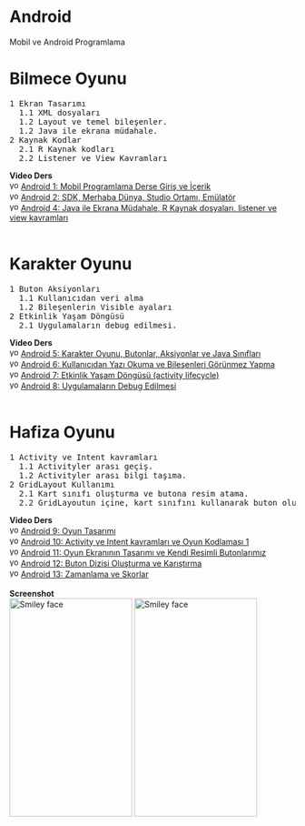 # Android
Mobil ve Android Programlama
# Bilmece Oyunu
<pre>
1 Ekran Tasarımı
  1.1 XML dosyaları
  1.2 Layout ve temel bileşenler.
  1.2 Java ile ekrana müdahale.
2 Kaynak Kodlar
  2.1 R Kaynak kodları
  2.2 Listener ve View Kavramları
</pre>
<b>Video Ders</b>
<br>
<img alt="youtube.com" height="16" src="http://3.1m.yt/IlaCgqL.png" width="16">
<a href="https://youtu.be/9ZntK2uz9i4">Android 1: Mobil Programlama Derse Giriş ve İçerik</a>
<br>
<img alt="youtube.com" height="16" src="http://3.1m.yt/IlaCgqL.png" width="16">
<a href="https://youtu.be/6o7CMUCEBec">Android 2: SDK, Merhaba Dünya, Studio Ortamı, Emülatör</a>
<br>
<img alt="youtube.com" height="16" src="http://3.1m.yt/IlaCgqL.png" width="16">
<a href="https://youtu.be/w0YvDgQTzog">Android 4: Java ile Ekrana Müdahale, R Kaynak dosyaları, listener ve view kavramları</a>
<br>
<br>


# Karakter Oyunu
<pre>
1 Buton Aksiyonları
  1.1 Kullanıcıdan veri alma
  1.2 Bileşenlerin Visible ayaları
2 Etkinlik Yaşam Döngüsü
  2.1 Uygulamaların debug edilmesi.
</pre>
<b>Video Ders</b>
<br>
<img alt="youtube.com" height="16" src="http://3.1m.yt/IlaCgqL.png" width="16">
<a href="https://youtu.be/PyDAZh_J-fw">Android 5: Karakter Oyunu, Butonlar, Aksiyonlar ve Java Sınıfları</a>
<br>
<img alt="youtube.com" height="16" src="http://3.1m.yt/IlaCgqL.png" width="16">
<a href="https://youtu.be/6_wLtq_6FOk">Android 6: Kullanıcıdan Yazı Okuma ve Bileşenleri Görünmez Yapma</a>
<br>
<img alt="youtube.com" height="16" src="http://3.1m.yt/IlaCgqL.png" width="16">
<a href="https://youtu.be/GHFPejMstfY">Android 7: Etkinlik Yaşam Döngüsü (activity lifecycle)</a>
<br>
<img alt="youtube.com" height="16" src="http://3.1m.yt/IlaCgqL.png" width="16">
<a href="https://youtu.be/0mYyqAx6vQY">Android 8: Uygulamaların Debug Edilmesi</a>
<br>
<br>


# Hafiza Oyunu
<pre>
1 Activity ve Intent kavramları
  1.1 Activityler arası geçiş.
  1.2 Activityler arası bilgi taşıma.
2 GridLayout Kullanımı
  2.1 Kart sınıfı oluşturma ve butona resim atama.
  2.2 GridLayoutun içine, kart sınıfını kullanarak buton oluşturma.
</pre>
<b>Video Ders</b>
<br>
<img alt="youtube.com" height="16" src="http://3.1m.yt/IlaCgqL.png" width="16">
<a href="https://youtu.be/02t5kbgjqLk">Android 9: Oyun Tasarımı</a>
<br>
<img alt="youtube.com" height="16" src="http://3.1m.yt/IlaCgqL.png" width="16">
<a href="https://youtu.be/B-NBHxjwUds">Android 10: Activity ve Intent kavramları ve Oyun Kodlaması 1</a>
<br>
<img alt="youtube.com" height="16" src="http://3.1m.yt/IlaCgqL.png" width="16">
<a href="https://youtu.be/HSO__nVWxCQ">Android 11: Oyun Ekranının Tasarımı ve Kendi Resimli Butonlarımız</a>
<br>
<img alt="youtube.com" height="16" src="http://3.1m.yt/IlaCgqL.png" width="16">
<a href="https://youtu.be/lp3Vm76UDIA">Android 12: Buton Dizisi Oluşturma ve Karıştırma</a>
<br>
<img alt="youtube.com" height="16" src="http://3.1m.yt/IlaCgqL.png" width="16">
<a href="https://youtu.be/KbmCKeKC4Kc">Android 13: Zamanlama ve Skorlar</a>
<br>
<br>
<b>Screenshot</b>
<br>
<img src="http://4.1m.yt/H0j5T2C.png" alt="Smiley face" height="384" width="216">
<img src="http://4.1m.yt/1AcI-kT.png" alt="Smiley face" height="384" width="216">






